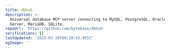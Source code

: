 ```yaml
---
title: dbhub
description: >-
  Universal database MCP server connecting to MySQL, PostgreSQL, Oracle, SQL
  Server, MariaDB, SQLite.
repoUrl: 'https://github.com/bytebase/dbhub'
verifications: []
lastUpdated: '2025-05-20T00:20:43.955Z'
ogImage: ''
---
```


